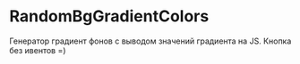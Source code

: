 # RandomBgGradientColors
Генератор градиент фонов с выводом значений градиента на JS.
Кнопка без ивентов =)
